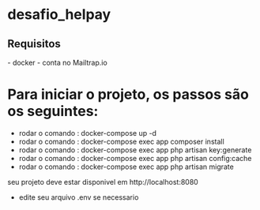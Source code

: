 # desafio_helpay
<h2> Requisitos </h2>
- docker
- conta no Mailtrap.io

<h1> Para iniciar o projeto, os passos são os seguintes:</h1>



- rodar o comando : docker-compose up -d
- rodar o comando : docker-compose exec app composer install
- rodar o comando : docker-compose exec app php artisan key:generate
- rodar o comando : docker-compose exec app php artisan config:cache
- rodar o comando : docker-compose exec app php artisan migrate

seu projeto deve estar disponivel em http://localhost:8080


* edite seu arquivo .env se necessario
